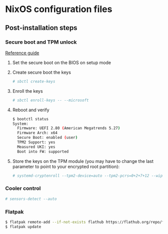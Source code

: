 # NixOS configuration files

## Post-installation steps

### Secure boot and TPM unlock

[Reference guide](https://jnsgr.uk/2024/04/nixos-secure-boot-tpm-fde/)

1. Set the secure boot on the BIOS on setup mode
2. Create secure boot the keys

    ``` bash
    # sbctl create-keys
    ```

3. Enroll the keys

    ``` bash
    # sbctl enroll-keys -- --microsoft
    ```

4. Reboot and verify

    ``` bash
    $ bootctl status
    System:
      Firmware: UEFI 2.80 (American Megatrends 5.27)
      Firmware Arch: x64
      Secure Boot: enabled (user)
      TPM2 Support: yes
      Measured UKI: yes
      Boot into FW: supported
    ```

5. Store the keys on the TPM module (you may have to change the last parameter to point to your encrypted root partition):

    ``` bash
    # systemd-cryptenroll --tpm2-device=auto --tpm2-pcrs=0+2+7+12 --wipe-slot=tpm2 /dev/nvme0n1p2
    ```

### Cooler control

``` bash
# sensors-detect --auto
```

### Flatpak

``` bash
$ flatpak remote-add --if-not-exists flathub https://flathub.org/repo/flathub.flatpakrepo
$ flatpak update
```
